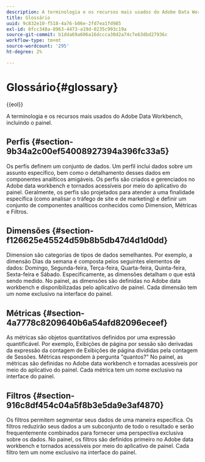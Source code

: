 ```yaml
---
description: A terminologia e os recursos mais usados do Adobe Data Workbench, incluindo o painel.
title: Glossário
uuid: 9c832e10-f518-4a76-b06e-2fd7ea1fd985
exl-id: 0fcc348a-8963-4473-a19d-0235c993c19a
source-git-commit: b1dda69a606a16dccca30d2a74c7e63dbd27936c
workflow-type: tm+mt
source-wordcount: '295'
ht-degree: 2%

---
```


# Glossário{#glossary}

{{eol}}

A terminologia e os recursos mais usados do Adobe Data Workbench, incluindo o painel.

## Perfis {#section-9b34a2c00ef54008927394a396fc33a5}

Os perfis definem um conjunto de dados. Um perfil inclui dados sobre um assunto específico, bem como o detalhamento desses dados em componentes analíticos amigáveis. Os perfis são criados e gerenciados no Adobe data workbench e tornados acessíveis por meio do aplicativo do painel. Geralmente, os perfis são projetados para atender a uma finalidade específica (como analisar o tráfego de site e de marketing) e definir um conjunto de componentes analíticos conhecidos como Dimension, Métricas e Filtros.

## Dimensões {#section-f126625e45524d59b8b5db47d4d1d0dd}

Dimension são categorias de tipos de dados semelhantes. Por exemplo, a dimensão Dias da semana é composta pelos seguintes elementos de dados: Domingo, Segunda-feira, Terça-feira, Quarta-feira, Quinta-feira, Sexta-feira e Sábado. Especificamente, as dimensões detalham o que está sendo medido. No painel, as dimensões são definidas no Adobe data workbench e disponibilizadas pelo aplicativo de painel. Cada dimensão tem um nome exclusivo na interface do painel.

## Métricas {#section-4a7778c8209640b6a54afd82096eceef}

As métricas são objetos quantitativos definidos por uma expressão quantificável. Por exemplo, Exibições de página por sessão são derivadas da expressão da contagem de Exibições de página divididas pela contagem de Sessões. Métricas respondem à pergunta &quot;quantos?&quot; No painel, as métricas são definidas no Adobe data workbench e tornadas acessíveis por meio do aplicativo do painel. Cada métrica tem um nome exclusivo na interface do painel.

## Filtros {#section-916c8df454c04a5f8b3e5da9e3af4870}

Os filtros permitem segmentar seus dados de uma maneira específica. Os filtros reduzirão seus dados a um subconjunto de todo o resultado e serão frequentemente combinados para fornecer uma perspectiva exclusiva sobre os dados. No painel, os filtros são definidos primeiro no Adobe data workbench e tornados acessíveis por meio do aplicativo de painel. Cada filtro tem um nome exclusivo na interface do painel.
